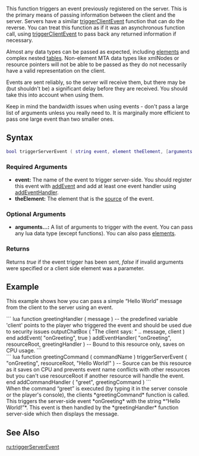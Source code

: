 This function triggers an event previously registered on the server. This is the primary means of passing information between the client and the server. Servers have a similar [triggerClientEvent](/triggerClientEvent.md "wikilink") function that can do the reverse. You can treat this function as if it was an asynchronous function call, using [triggerClientEvent](/triggerClientEvent.md "wikilink") to pass back any returned information if necessary.

Almost any data types can be passed as expected, including [elements](/element.md "wikilink") and complex nested [tables](/table.md "wikilink"). Non-element MTA data types like xmlNodes or resource pointers will not be able to be passed as they do not necessarily have a valid representation on the client.

Events are sent reliably, so the server will receive them, but there may be (but shouldn't be) a significant delay before they are received. You should take this into account when using them.

Keep in mind the bandwidth issues when using events - don't pass a large list of arguments unless you really need to. It is marginally more efficient to pass one large event than two smaller ones.

Syntax
------

``` lua
bool triggerServerEvent ( string event, element theElement, [arguments...] )
```

### Required Arguments

-   **event:** The name of the event to trigger server-side. You should register this event with [addEvent](/addEvent.md "wikilink") and add at least one event handler using [addEventHandler](/addEventHandler.md "wikilink").
-   **theElement:** The element that is the [source](/Event_system#Event_handlers.md "wikilink") of the event.

### Optional Arguments

-   **arguments...:** A list of arguments to trigger with the event. You can pass any lua data type (except functions). You can also pass [elements](/element.md "wikilink").

### Returns

Returns *true* if the event trigger has been sent, *false* if invalid arguments were specified or a client side element was a parameter.

Example
-------

This example shows how you can pass a simple “Hello World” message from the client to the server using an event.

<section name="Server" class="server" show="true">
``` lua
function greetingHandler ( message )
    -- the predefined variable 'client' points to the player who triggered the event and should be used due to security issues   
    outputChatBox ( "The client says: " .. message, client )
end
addEvent( "onGreeting", true )
addEventHandler( "onGreeting", resourceRoot, greetingHandler ) -- Bound to this resource only, saves on CPU usage.
```

</section>
<section name="Client" class="client" show="true">
``` lua
function greetingCommand ( commandName )
    triggerServerEvent ( "onGreeting", resourceRoot, "Hello World!" )
    -- Source can be this resource as it saves on CPU and prevents event name conflicts with other resources but you can't use resourceRoot if another resource will handle the event.
end
addCommandHandler ( "greet", greetingCommand )
```

</section>
When the command “greet” is executed (by typing it in the server console or the player's console), the clients *greetingCommand* function is called. This triggers the server-side event *onGreeting* with the string *“Hello World!”*. This event is then handled by the *greetingHandler* function server-side which then displays the message.

See Also
--------

[ru:triggerServerEvent](/ru:triggerServerEvent.md "wikilink")
